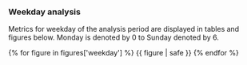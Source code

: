 
### Weekday analysis

Metrics for weekday of the analysis period are displayed in tables and figures below. Monday is denoted by 0 to Sunday denoted by 6.

{% for figure in figures['weekday'] %}
  {{ figure | safe }}
{% endfor %}
